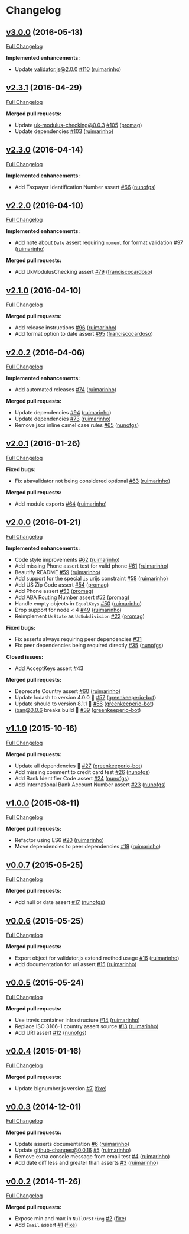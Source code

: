 # Changelog

## [v3.0.0](https://github.com/seegno/validator.js-asserts/tree/v3.0.0) (2016-05-13)
[Full Changelog](https://github.com/seegno/validator.js-asserts/compare/v2.3.1...v3.0.0)

**Implemented enhancements:**

- Update validator.js@2.0.0 [\#110](https://github.com/seegno/validator.js-asserts/pull/110) ([ruimarinho](https://github.com/ruimarinho))

## [v2.3.1](https://github.com/seegno/validator.js-asserts/tree/v2.3.1) (2016-04-29)
[Full Changelog](https://github.com/seegno/validator.js-asserts/compare/v2.3.0...v2.3.1)

**Merged pull requests:**

- Update uk-modulus-checking@0.0.3 [\#105](https://github.com/seegno/validator.js-asserts/pull/105) ([promag](https://github.com/promag))
- Update dependencies [\#103](https://github.com/seegno/validator.js-asserts/pull/103) ([ruimarinho](https://github.com/ruimarinho))

## [v2.3.0](https://github.com/seegno/validator.js-asserts/tree/v2.3.0) (2016-04-14)
[Full Changelog](https://github.com/seegno/validator.js-asserts/compare/v2.2.0...v2.3.0)

**Implemented enhancements:**

- Add Taxpayer Identification Number assert [\#66](https://github.com/seegno/validator.js-asserts/pull/66) ([nunofgs](https://github.com/nunofgs))

## [v2.2.0](https://github.com/seegno/validator.js-asserts/tree/v2.2.0) (2016-04-10)
[Full Changelog](https://github.com/seegno/validator.js-asserts/compare/v2.1.0...v2.2.0)

**Implemented enhancements:**

- Add note about `Date` assert requiring `moment` for format validation [\#97](https://github.com/seegno/validator.js-asserts/pull/97) ([ruimarinho](https://github.com/ruimarinho))

**Merged pull requests:**

- Add UkModulusChecking assert [\#79](https://github.com/seegno/validator.js-asserts/pull/79) ([franciscocardoso](https://github.com/franciscocardoso))

## [v2.1.0](https://github.com/seegno/validator.js-asserts/tree/v2.1.0) (2016-04-10)
[Full Changelog](https://github.com/seegno/validator.js-asserts/compare/v2.0.2...v2.1.0)

**Merged pull requests:**

- Add release instructions [\#96](https://github.com/seegno/validator.js-asserts/pull/96) ([ruimarinho](https://github.com/ruimarinho))
- Add format option to date assert [\#95](https://github.com/seegno/validator.js-asserts/pull/95) ([franciscocardoso](https://github.com/franciscocardoso))

## [v2.0.2](https://github.com/seegno/validator.js-asserts/tree/v2.0.2) (2016-04-06)
[Full Changelog](https://github.com/seegno/validator.js-asserts/compare/v2.0.1...v2.0.2)

**Implemented enhancements:**

- Add automated releases [\#74](https://github.com/seegno/validator.js-asserts/pull/74) ([ruimarinho](https://github.com/ruimarinho))

**Merged pull requests:**

- Update dependencies [\#94](https://github.com/seegno/validator.js-asserts/pull/94) ([ruimarinho](https://github.com/ruimarinho))
- Update dependencies [\#73](https://github.com/seegno/validator.js-asserts/pull/73) ([ruimarinho](https://github.com/ruimarinho))
- Remove jscs inline camel case rules [\#65](https://github.com/seegno/validator.js-asserts/pull/65) ([nunofgs](https://github.com/nunofgs))

## [v2.0.1](https://github.com/seegno/validator.js-asserts/tree/v2.0.1) (2016-01-26)
[Full Changelog](https://github.com/seegno/validator.js-asserts/compare/v2.0.0...v2.0.1)

**Fixed bugs:**

- Fix abavalidator not being considered optional [\#63](https://github.com/seegno/validator.js-asserts/pull/63) ([ruimarinho](https://github.com/ruimarinho))

**Merged pull requests:**

- Add module exports [\#64](https://github.com/seegno/validator.js-asserts/pull/64) ([ruimarinho](https://github.com/ruimarinho))

## [v2.0.0](https://github.com/seegno/validator.js-asserts/tree/v2.0.0) (2016-01-21)
[Full Changelog](https://github.com/seegno/validator.js-asserts/compare/v1.1.0...v2.0.0)

**Implemented enhancements:**

- Code style improvements [\#62](https://github.com/seegno/validator.js-asserts/pull/62) ([ruimarinho](https://github.com/ruimarinho))
- Add missing Phone assert test for valid phone [\#61](https://github.com/seegno/validator.js-asserts/pull/61) ([ruimarinho](https://github.com/ruimarinho))
- Beautify README [\#59](https://github.com/seegno/validator.js-asserts/pull/59) ([ruimarinho](https://github.com/ruimarinho))
- Add support for the special `is` urijs constraint [\#58](https://github.com/seegno/validator.js-asserts/pull/58) ([ruimarinho](https://github.com/ruimarinho))
- Add US Zip Code assert [\#54](https://github.com/seegno/validator.js-asserts/pull/54) ([promag](https://github.com/promag))
- Add Phone assert [\#53](https://github.com/seegno/validator.js-asserts/pull/53) ([promag](https://github.com/promag))
- Add ABA Routing Number assert [\#52](https://github.com/seegno/validator.js-asserts/pull/52) ([promag](https://github.com/promag))
- Handle empty objects in `EqualKeys` [\#50](https://github.com/seegno/validator.js-asserts/pull/50) ([ruimarinho](https://github.com/ruimarinho))
- Drop support for node \< 4 [\#49](https://github.com/seegno/validator.js-asserts/pull/49) ([ruimarinho](https://github.com/ruimarinho))
- Reimplement `UsState` as `UsSubdivision` [\#22](https://github.com/seegno/validator.js-asserts/pull/22) ([promag](https://github.com/promag))

**Fixed bugs:**

- Fix asserts always requiring peer dependencies [\#31](https://github.com/seegno/validator.js-asserts/issues/31)
- Fix peer dependencies being required directly [\#35](https://github.com/seegno/validator.js-asserts/pull/35) ([nunofgs](https://github.com/nunofgs))

**Closed issues:**

- Add AcceptKeys assert [\#43](https://github.com/seegno/validator.js-asserts/issues/43)

**Merged pull requests:**

- Deprecate Country assert [\#60](https://github.com/seegno/validator.js-asserts/pull/60) ([ruimarinho](https://github.com/ruimarinho))
- Update lodash to version 4.0.0 🚀 [\#57](https://github.com/seegno/validator.js-asserts/pull/57) ([greenkeeperio-bot](https://github.com/greenkeeperio-bot))
- Update should to version 8.1.1 🚀 [\#56](https://github.com/seegno/validator.js-asserts/pull/56) ([greenkeeperio-bot](https://github.com/greenkeeperio-bot))
- iban@0.0.6 breaks build 🚨 [\#39](https://github.com/seegno/validator.js-asserts/pull/39) ([greenkeeperio-bot](https://github.com/greenkeeperio-bot))

## [v1.1.0](https://github.com/seegno/validator.js-asserts/tree/v1.1.0) (2015-10-16)
[Full Changelog](https://github.com/seegno/validator.js-asserts/compare/v1.0.0...v1.1.0)

**Merged pull requests:**

- Update all dependencies 🌴 [\#27](https://github.com/seegno/validator.js-asserts/pull/27) ([greenkeeperio-bot](https://github.com/greenkeeperio-bot))
- Add missing comment to credit card test [\#26](https://github.com/seegno/validator.js-asserts/pull/26) ([nunofgs](https://github.com/nunofgs))
- Add Bank Identifier Code assert [\#24](https://github.com/seegno/validator.js-asserts/pull/24) ([nunofgs](https://github.com/nunofgs))
- Add International Bank Account Number assert [\#23](https://github.com/seegno/validator.js-asserts/pull/23) ([nunofgs](https://github.com/nunofgs))

## [v1.0.0](https://github.com/seegno/validator.js-asserts/tree/v1.0.0) (2015-08-11)
[Full Changelog](https://github.com/seegno/validator.js-asserts/compare/v0.0.7...v1.0.0)

**Merged pull requests:**

- Refactor using ES6 [\#20](https://github.com/seegno/validator.js-asserts/pull/20) ([ruimarinho](https://github.com/ruimarinho))
- Move dependencies to peer dependencies [\#19](https://github.com/seegno/validator.js-asserts/pull/19) ([ruimarinho](https://github.com/ruimarinho))

## [v0.0.7](https://github.com/seegno/validator.js-asserts/tree/v0.0.7) (2015-05-25)
[Full Changelog](https://github.com/seegno/validator.js-asserts/compare/v0.0.6...v0.0.7)

**Merged pull requests:**

- Add null or date assert [\#17](https://github.com/seegno/validator.js-asserts/pull/17) ([nunofgs](https://github.com/nunofgs))

## [v0.0.6](https://github.com/seegno/validator.js-asserts/tree/v0.0.6) (2015-05-25)
[Full Changelog](https://github.com/seegno/validator.js-asserts/compare/v0.0.5...v0.0.6)

**Merged pull requests:**

- Export object for validator.js extend method usage [\#16](https://github.com/seegno/validator.js-asserts/pull/16) ([ruimarinho](https://github.com/ruimarinho))
- Add documentation for uri assert [\#15](https://github.com/seegno/validator.js-asserts/pull/15) ([ruimarinho](https://github.com/ruimarinho))

## [v0.0.5](https://github.com/seegno/validator.js-asserts/tree/v0.0.5) (2015-05-24)
[Full Changelog](https://github.com/seegno/validator.js-asserts/compare/v0.0.4...v0.0.5)

**Merged pull requests:**

- Use travis container infrastructure [\#14](https://github.com/seegno/validator.js-asserts/pull/14) ([ruimarinho](https://github.com/ruimarinho))
- Replace ISO 3166-1 country assert source [\#13](https://github.com/seegno/validator.js-asserts/pull/13) ([ruimarinho](https://github.com/ruimarinho))
- Add URI assert [\#12](https://github.com/seegno/validator.js-asserts/pull/12) ([nunofgs](https://github.com/nunofgs))

## [v0.0.4](https://github.com/seegno/validator.js-asserts/tree/v0.0.4) (2015-01-16)
[Full Changelog](https://github.com/seegno/validator.js-asserts/compare/v0.0.3...v0.0.4)

**Merged pull requests:**

- Update bignumber.js version [\#7](https://github.com/seegno/validator.js-asserts/pull/7) ([fixe](https://github.com/fixe))

## [v0.0.3](https://github.com/seegno/validator.js-asserts/tree/v0.0.3) (2014-12-01)
[Full Changelog](https://github.com/seegno/validator.js-asserts/compare/v0.0.2...v0.0.3)

**Merged pull requests:**

- Update asserts documentation [\#6](https://github.com/seegno/validator.js-asserts/pull/6) ([ruimarinho](https://github.com/ruimarinho))
- Update github-changes@0.0.16 [\#5](https://github.com/seegno/validator.js-asserts/pull/5) ([ruimarinho](https://github.com/ruimarinho))
- Remove extra console message from email test [\#4](https://github.com/seegno/validator.js-asserts/pull/4) ([ruimarinho](https://github.com/ruimarinho))
- Add date diff less and greater than asserts [\#3](https://github.com/seegno/validator.js-asserts/pull/3) ([ruimarinho](https://github.com/ruimarinho))

## [v0.0.2](https://github.com/seegno/validator.js-asserts/tree/v0.0.2) (2014-11-26)
[Full Changelog](https://github.com/seegno/validator.js-asserts/compare/v0.0.1...v0.0.2)

**Merged pull requests:**

- Expose min and max in `NullOrString` [\#2](https://github.com/seegno/validator.js-asserts/pull/2) ([fixe](https://github.com/fixe))
- Add `Email` assert [\#1](https://github.com/seegno/validator.js-asserts/pull/1) ([fixe](https://github.com/fixe))

